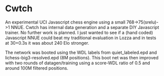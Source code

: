 # Cwtch
An experimental UCI Javascript chess engine using a small 768->75(srelu)->1 NNUE. Cwtch has internal data generation and a separate DIY Javascript trainer. No further work is planned. I just wanted to see if a (hand coded) Javascript NNUE could beat my traditional evaluation in Lozza and in tests at 30+0.3s it was about 240 Elo stronger.

The network was booted using the WDL labels from quiet_labeled.epd and lichess-big3-resolved.epd (8M positions). This boot net was then improved with two rounds of datagen/training using a score-WDL ratio of 0.5 and around 100M filtered positions. 

